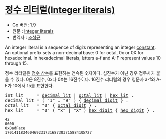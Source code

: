 # [정수 리터럴(Integer literals)](#integer-literals)

* Go 버전: 1.9
* 원문 : [Integer literals](https://golang.org/ref/spec#Integer_literals)
* 번역자 : [조석규](@ezaurum)

An integer literal is a sequence of digits representing an integer [constant](/Constants/). An optional prefix sets a non-decimal base: 0 for octal, 0x or 0X for hexadecimal. In hexadecimal literals, letters a-f and A-F represent values 10 through 15.

정수 리터럴은 [정수 상수](/Constants/)를 표현하는 연속된 숫자이다. 십진수가 아닌 경우 접두사가 붙을 수 있다. 0은 8진수, 0x나 0X는 16진수이다. 16진수 리터럴의 경우 영문자 a-f와 A-F가 10에서 15를 표현한다.

<pre>
<a id="int_lit">int_lit</a>     = <a href="#decimal_lit">decimal_lit</a> | <a href="#octal_lit">octal_lit</a> | <a href="#hex_lit">hex_lit</a> .
<a id="decimal_lit">decimal_lit</a> = ( "1" … "9" ) { <a href="/Source%20code%20representation/letters_and_digits.html#decimal_digit">decimal_digit</a> } .
<a id="octal_lit">octal_lit</a>   = "0" { <a href="/Source%20code%20representation/letters_and_digits.html#octal_digit">octal_digit</a> } .
<a id="hex_lit">hex_lit</a>     = "0" ( "x" | "X" ) <a href="/Source%20code%20representation/letters_and_digits.html#hex_digit">hex_digit</a> { <a href="/Source%20code%20representation/letters_and_digits.html#hex_digit">hex_digit</a> } .
</pre> 

```
42
0600
0xBadFace
170141183460469231731687303715884105727
```
